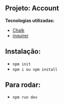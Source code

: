 ## Projeto: Account

**Tecnologias utilizadas:**

- [Chalk]()
- [inquirer]()

## Instalação:

- `npm init`
- `npm i ou npm install`

## Para rodar:

- `npm run dev`